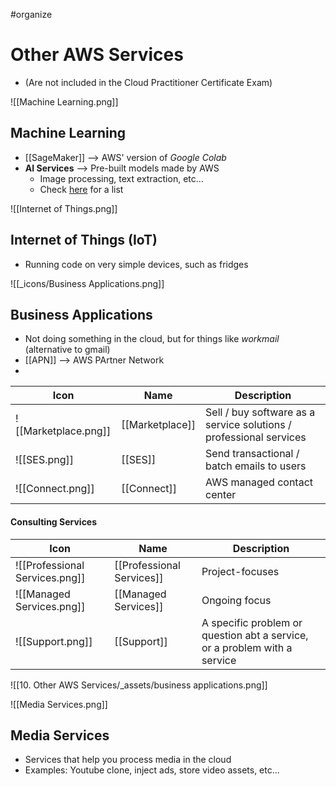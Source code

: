 #organize 
# Other AWS Services
- (Are not included in the Cloud Practitioner Certificate Exam)

![[Machine Learning.png]]
## Machine Learning
- [[SageMaker]] --> AWS' version of *Google Colab*
- **AI Services** --> Pre-built models made by AWS
	- Image processing, text extraction, etc...
	- Check [here](https://www.udemy.com/course/aws-cloud-practitioner-complete-aws-introduction/learn/lecture/33151856#learning-tools) for a list

![[Internet of Things.png]]
## Internet of Things (IoT)
- Running code on very simple devices, such as fridges

![[_icons/Business Applications.png]]
## Business Applications
- Not doing something in the cloud, but for things like *workmail* (alternative to gmail) 
- [[APN]] --> AWS PArtner Network
- 

| Icon | Name | Description |
| --- | --- | --- |
| ![[Marketplace.png]] | [[Marketplace]] | Sell / buy software as a service solutions / professional services |
| ![[SES.png]] | [[SES]] | Send transactional / batch emails to users |
| ![[Connect.png]] | [[Connect]] | AWS managed contact center |

#### Consulting Services

| Icon | Name | Description |
| --- | --- | --- |
| ![[Professional Services.png]] | [[Professional Services]] | Project-focuses |
| ![[Managed Services.png]] | [[Managed Services]] | Ongoing focus |
| ![[Support.png]] | [[Support]] | A specific problem or question abt a service, or a problem with a service |


![[10. Other AWS Services/_assets/business applications.png]]

![[Media Services.png]]
## Media Services
- Services that help you process media in the cloud
- Examples: Youtube clone, inject ads, store video assets, etc...

